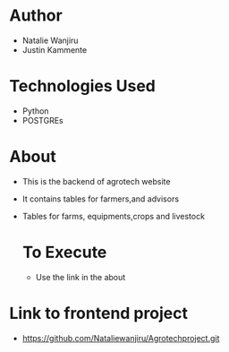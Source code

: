 # Author
- Natalie Wanjiru
- Justin Kammente

# Technologies Used
- Python
- POSTGREs

# About
- This is the backend of agrotech website
- It contains tables for farmers,and advisors
- Tables for farms, equipments,crops and livestock

  # To Execute
  - Use the link in the about
 
# Link to frontend project

- https://github.com/Nataliewanjiru/Agrotechproject.git
